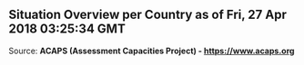 ## Situation Overview per Country as of Fri, 27 Apr 2018 03:25:34 GMT

Source: **ACAPS (Assessment Capacities Project) - https://www.acaps.org**